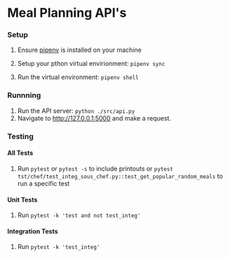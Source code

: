 # Meal Planning API's

### Setup
1. Ensure [pipenv](https://pipenv.pypa.io/en/latest/) is installed on your machine

1. Setup your pthon virtual envirionment:
    `pipenv sync`
1. Run the virtual environment:
    `pipenv shell`

### Runnning

1. Run the API server:
   `python ./src/api.py`
1. Navigate to http://127.0.0.1:5000 and make a request. 

### Testing

#### All Tests
1. Run
   `pytest`
   or
   `pytest -s` to include printouts
   or
   `pytest tst/chef/test_integ_sous_chef.py::test_get_popular_random_meals` to run a specific test

#### Unit Tests

1. Run
   `pytest -k 'test and not test_integ'`

#### Integration Tests

1. Run
    `pytest -k 'test_integ'`